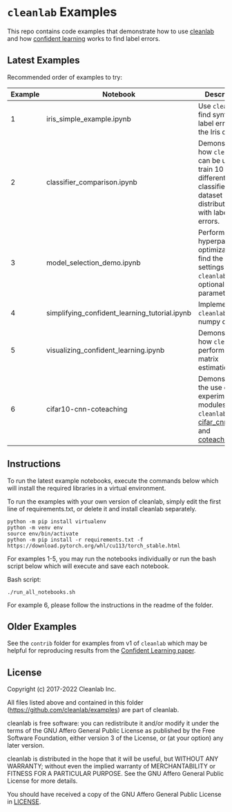 # `cleanlab` Examples

This repo contains code examples that demonstrate how to use [cleanlab](https://github.com/cleanlab) and how [confident learning](https://arxiv.org/abs/1911.00068) works to find label errors.

## Latest Examples

Recommended order of examples to try:

| Example | Notebook                                      | Description                                                                                                                                                                                                                                                                    |
| ------- | --------------------------------------------- | ------------------------------------------------------------------------------------------------------------------------------------------------------------------------------------------------------------------------------------------------------------------------------ |
| 1       | iris_simple_example.ipynb                     | Use `cleanlab` to find synthetic label errors in the Iris dataset.                                                                                                                                                                                                             |
| 2       | classifier_comparison.ipynb                   | Demonstrate how `cleanlab` can be used to train 10 different classifiers on 4 dataset distributions with label errors.                                                                                                                                                         |
| 3       | model_selection_demo.ipynb                    | Perform hyperparameter optimization to find the best settings of `cleanlab`'s optional parameters.                                                                                                                                                                             |
| 4       | simplifying_confident_learning_tutorial.ipynb | Implement `cleanlab` as raw numpy code.                                                                                                                                                                                                                                        |
| 5       | visualizing_confident_learning.ipynb          | Demonstrate how `cleanlab` performs noise matrix estimation.                                                                                                                                                                                                                   |
| 6       | cifar10-cnn-coteaching                        | Demonstrate the use of two experimental modules from `cleanlab`: [cifar_cnn.py](https://github.com/cleanlab/cleanlab/blob/master/cleanlab/experimental/cifar_cnn.py) and [coteaching.py](https://github.com/cleanlab/cleanlab/blob/master/cleanlab/experimental/coteaching.py) |

## Instructions

To run the latest example notebooks, execute the commands below which will install the required libraries in a virtual environment.

To run the examples with your own version of cleanlab, simply edit the first line of requirements.txt, or delete it and install cleanlab separately.

```console
python -m pip install virtualenv
python -m venv env
source env/bin/activate
python -m pip install -r requirements.txt -f https://download.pytorch.org/whl/cu113/torch_stable.html
```

For examples 1-5, you may run the notebooks individually or run the bash script below which will execute and save each notebook.

Bash script:

```console
./run_all_notebooks.sh
```

For example 6, please follow the instructions in the readme of the folder.

## Older Examples

See the `contrib` folder for examples from v1 of `cleanlab` which may be helpful for reproducing results from the [Confident Learning paper](https://arxiv.org/abs/1911.00068).

## License

Copyright (c) 2017-2022 Cleanlab Inc.

All files listed above and contained in this folder (<https://github.com/cleanlab/examples>) are part of cleanlab.

cleanlab is free software: you can redistribute it and/or modify
it under the terms of the GNU Affero General Public License as published by
the Free Software Foundation, either version 3 of the License, or
(at your option) any later version.

cleanlab is distributed in the hope that it will be useful,
but WITHOUT ANY WARRANTY; without even the implied warranty of
MERCHANTABILITY or FITNESS FOR A PARTICULAR PURPOSE. See the
GNU Affero General Public License for more details.

You should have received a copy of the GNU Affero General Public License in [LICENSE](LICENSE).

